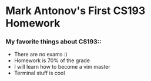 # Mark Antonov's First CS193 Homework

### My favorite things about CS193::
- There are no exams :)
- Homework is 70% of the grade
- I will learn how to become a vim master
- Terminal stuff is cool
